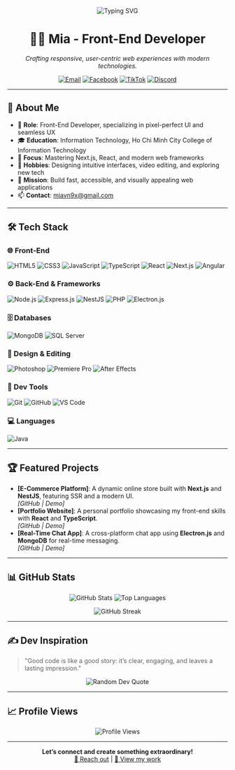<p align="center">
  <img src="https://readme-typing-svg.herokuapp.com?font=Poppins&size=32&pause=1000&color=61DAFB&center=true&vCenter=true&width=600&lines=Hi,+I'm+Mia!;Front-End+Developer;Building+Stunning+Web+Apps" alt="Typing SVG" />
</p>

<h1 align="center">👩‍💻 Mia - Front-End Developer</h1>

<p align="center">
  <em>Crafting responsive, user-centric web experiences with modern technologies.</em>
</p>

<p align="center">
  <a href="mailto:miavn9x@gmail.com"><img src="https://img.shields.io/badge/Email-miavn9x@gmail.com-D14836?style=flat-square&logo=gmail&logoColor=white" alt="Email"></a>
  <a href="https://www.facebook.com/tungmia9x"><img src="https://img.shields.io/badge/Facebook-tungmia9x-1877F2?style=flat-square&logo=facebook&logoColor=white" alt="Facebook"></a>
  <a href="https://www.tiktok.com/@miavn9x"><img src="https://img.shields.io/badge/TikTok-miavn9x-000000?style=flat-square&logo=tiktok&logoColor=white" alt="TikTok"></a>
  <a href="https://discord.com/users/1113778768004272128"><img src="https://img.shields.io/badge/Discord-Mia-7289DA?style=flat-square&logo=discord&logoColor=white" alt="Discord"></a>
</p>

---

## 🌟 About Me

- 💼 **Role**: Front-End Developer, specializing in pixel-perfect UI and seamless UX
- 🎓 **Education**: Information Technology, Ho Chi Minh City College of Information Technology
- 🌱 **Focus**: Mastering Next.js, React, and modern web frameworks
- 🎨 **Hobbies**: Designing intuitive interfaces, video editing, and exploring new tech
- 🚀 **Mission**: Build fast, accessible, and visually appealing web applications
- 📫 **Contact**: [miavn9x@gmail.com](mailto:miavn9x@gmail.com)

---

## 🛠️ Tech Stack

### 🌐 Front-End
<p>
  <img src="https://img.shields.io/badge/HTML5-E34F26?style=flat-square&logo=html5&logoColor=white" alt="HTML5" />
  <img src="https://img.shields.io/badge/CSS3-1572B6?style=flat-square&logo=css3&logoColor=white" alt="CSS3" />
  <img src="https://img.shields.io/badge/JavaScript-F7DF1E?style=flat-square&logo=javascript&logoColor=black" alt="JavaScript" />
  <img src="https://img.shields.io/badge/TypeScript-007ACC?style=flat-square&logo=typescript&logoColor=white" alt="TypeScript" />
  <img src="https://img.shields.io/badge/React-61DAFB?style=flat-square&logo=react&logoColor=black" alt="React" />
  <img src="https://img.shields.io/badge/Next.js-000000?style=flat-square&logo=next.js&logoColor=white" alt="Next.js" />
  <img src="https://img.shields.io/badge/Angular-DD0031?style=flat-square&logo=angular&logoColor=white" alt="Angular" />
</p>

### ⚙️ Back-End & Frameworks
<p>
  <img src="https://img.shields.io/badge/Node.js-6DA55F?style=flat-square&logo=node.js&logoColor=white" alt="Node.js" />
  <img src="https://img.shields.io/badge/Express.js-404D59?style=flat-square&logo=express&logoColor=white" alt="Express.js" />
  <img src="https://img.shields.io/badge/NestJS-E0234E?style=flat-square&logo=nestjs&logoColor=white" alt="NestJS" />
  <img src="https://img.shields.io/badge/PHP-777BB4?style=flat-square&logo=php&logoColor=white" alt="PHP" />
  <img src="https://img.shields.io/badge/Electron.js-47848F?style=flat-square&logo=electron&logoColor=white" alt="Electron.js" />
</p>

### 🗄️ Databases
<p>
  <img src="https://img.shields.io/badge/MongoDB-47A248?style=flat-square&logo=mongodb&logoColor=white" alt="MongoDB" />
  <img src="https://img.shields.io/badge/Microsoft%20SQL%20Server-CC2927?style=flat-square&logo=microsoft%20sql%20server&logoColor=white" alt="SQL Server" />
</p>

### 🎨 Design & Editing
<p>
  <img src="https://img.shields.io/badge/Adobe%20Photoshop-31A8FF?style=flat-square&logo=adobe%20photoshop&logoColor=white" alt="Photoshop" />
  <img src="https://img.shields.io/badge/Adobe%20Premiere%20Pro-9999FF?style=flat-square&logo=adobe%20premiere%20pro&logoColor=white" alt="Premiere Pro" />
  <img src="https://img.shields.io/badge/Adobe%20After%20Effects-9999FF?style=flat-square&logo=adobe%20after%20effects&logoColor=white" alt="After Effects" />
</p>

### 🔧 Dev Tools
<p>
  <img src="https://img.shields.io/badge/Git-F05032?style=flat-square&logo=git&logoColor=white" alt="Git" />
  <img src="https://img.shields.io/badge/GitHub-181717?style=flat-square&logo=github&logoColor=white" alt="GitHub" />
  <img src="https://img.shields.io/badge/VS%20Code-007ACC?style=flat-square&logo=visual%20studio%20code&logoColor=white" alt="VS Code" />
</p>

### 💻 Languages
<p>
  <img src="https://img.shields.io/badge/Java-ED8B00?style=flat-square&logo=openjdk&logoColor=white" alt="Java" />
</p>

---

## 🏆 Featured Projects

- **[E-Commerce Platform]**: A dynamic online store built with **Next.js** and **NestJS**, featuring SSR and a modern UI.  
  *[GitHub | Demo]*  
- **[Portfolio Website]**: A personal portfolio showcasing my front-end skills with **React** and **TypeScript**.  
  *[GitHub | Demo]*  
- **[Real-Time Chat App]**: A cross-platform chat app using **Electron.js** and **MongoDB** for real-time messaging.  
  *[GitHub | Demo]*  

---

## 📊 GitHub Stats

<p align="center">
  <img src="https://github-readme-stats.vercel.app/api?username=your-github-username&show_icons=true&theme=dracula&hide_border=true&count_private=true" alt="GitHub Stats" />
  <img src="https://github-readme-stats.vercel.app/api/top-langs/?username=your-github-username&layout=compact&theme=dracula&hide_border=true" alt="Top Languages" />
</p>

<p align="center">
  <img src="https://github-readme-streak-stats.herokuapp.com/?user=your-github-username&theme=dracula&hide_border=true" alt="GitHub Streak" />
</p>

---

## ✍️ Dev Inspiration

> "Good code is like a good story: it’s clear, engaging, and leaves a lasting impression."

<p align="center">
  <img src="https://quotes-github-readme.vercel.app/api?type=horizontal&theme=dracula" alt="Random Dev Quote" />
</p>

---

## 📈 Profile Views

<p align="center">
  <img src="https://visitcount.itsvg.in/api?id=your-github-username&label=Profile%20Views&color=1&icon=5&pretty=true" alt="Profile Views" />
</p>

---

<p align="center">
  <strong>Let’s connect and create something extraordinary!</strong><br>
  <a href="mailto:miavn9x@gmail.com">📧 Reach out</a> | <a href="https://github.com/your-github-username">🌟 View my work</a>
</p>
